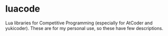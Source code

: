 # luacode
Lua libraries for Competitive Programming (especially for AtCoder and yukicoder).
These are for my personal use, so these have few descriptions.
